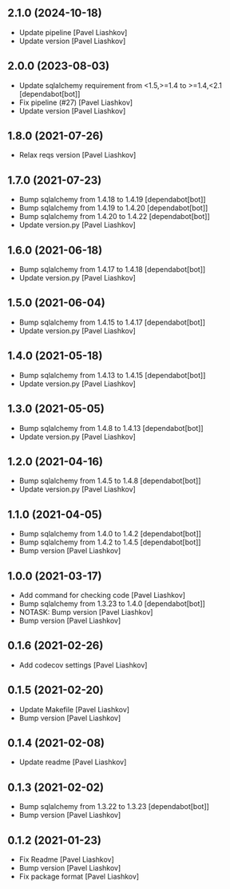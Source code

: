 

## 2.1.0 (2024-10-18)

*  Update pipeline [Pavel Liashkov]
*  Update version [Pavel Liashkov]


## 2.0.0 (2023-08-03)

*  Update sqlalchemy requirement from <1.5,>=1.4 to >=1.4,<2.1 [dependabot[bot]]
*  Fix pipeline (#27) [Pavel Liashkov]
*  Update version [Pavel Liashkov]


## 1.8.0 (2021-07-26)

*  Relax reqs version [Pavel Liashkov]


## 1.7.0 (2021-07-23)

*  Bump sqlalchemy from 1.4.18 to 1.4.19 [dependabot[bot]]
*  Bump sqlalchemy from 1.4.19 to 1.4.20 [dependabot[bot]]
*  Bump sqlalchemy from 1.4.20 to 1.4.22 [dependabot[bot]]
*  Update version.py [Pavel Liashkov]


## 1.6.0 (2021-06-18)

*  Bump sqlalchemy from 1.4.17 to 1.4.18 [dependabot[bot]]
*  Update version.py [Pavel Liashkov]


## 1.5.0 (2021-06-04)

*  Bump sqlalchemy from 1.4.15 to 1.4.17 [dependabot[bot]]
*  Update version.py [Pavel Liashkov]


## 1.4.0 (2021-05-18)

*  Bump sqlalchemy from 1.4.13 to 1.4.15 [dependabot[bot]]
*  Update version.py [Pavel Liashkov]


## 1.3.0 (2021-05-05)

*  Bump sqlalchemy from 1.4.8 to 1.4.13 [dependabot[bot]]
*  Update version.py [Pavel Liashkov]


## 1.2.0 (2021-04-16)

*  Bump sqlalchemy from 1.4.5 to 1.4.8 [dependabot[bot]]
*  Update version.py [Pavel Liashkov]


## 1.1.0 (2021-04-05)

*  Bump sqlalchemy from 1.4.0 to 1.4.2 [dependabot[bot]]
*  Bump sqlalchemy from 1.4.2 to 1.4.5 [dependabot[bot]]
*  Bump version [Pavel Liashkov]


## 1.0.0 (2021-03-17)

*  Add command for checking code [Pavel Liashkov]
*  Bump sqlalchemy from 1.3.23 to 1.4.0 [dependabot[bot]]
*  NOTASK: Bump version [Pavel Liashkov]
*  Bump version [Pavel Liashkov]


## 0.1.6 (2021-02-26)

*  Add codecov settings [Pavel Liashkov]


## 0.1.5 (2021-02-20)

*  Update Makefile [Pavel Liashkov]
*  Bump version [Pavel Liashkov]


## 0.1.4 (2021-02-08)

*  Update readme [Pavel Liashkov]


## 0.1.3 (2021-02-02)

*  Bump sqlalchemy from 1.3.22 to 1.3.23 [dependabot[bot]]
*  Bump version [Pavel Liashkov]


## 0.1.2 (2021-01-23)

*  Fix Readme [Pavel Liashkov]
*  Bump version [Pavel Liashkov]
*  Fix package format [Pavel Liashkov]

